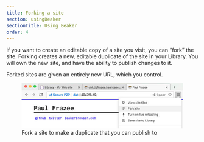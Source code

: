 ```yaml
---
title: Forking a site
section: usingBeaker
sectionTitle: Using Beaker
order: 4
---
```


If you want to create an editable copy of a site you visit, you can “fork” the site. Forking creates a new, editable duplicate of the site in your Library. You will own the new site, and have the ability to publish changes to it.

Forked sites are given an entirely new URL, which you control.

<figure>
<img src="/img/docs/tour-fork.jpg">
<figcaption>Fork a site to make a duplicate that you can publish to</figcaption>
</figure>